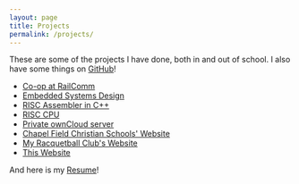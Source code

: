 ```yaml
---
layout: page
title: Projects
permalink: /projects/
---
```


These are some of the projects I have done, both in and out of school.
I also have some things on <a href="https://github.com/connorjan" target="_blank">GitHub</a>!

- [Co-op at RailComm](/blog/2015/09/26/railcomm)
- [Embedded Systems Design](/projects/embedded_systems)
- <a href="https://github.com/connorjan/RISC-Assembler#risc-assembler" target="_blank">RISC Assembler in C++</a>
- [RISC CPU](/projects/risc_cpu)
- [Private ownCloud server](/blog/2014/09/04/linux-experience/)
- <a href="http://www.chapelfield.org" target="_blank">Chapel Field Christian Schools' Website</a>
- <a href="http://www.rit.edu/sg/rball/index.php" target="_blank">My Racquetball Club's Website</a>
- <a href="https://github.com/connorjan/connorjan.github.io" target="_blank">This Website</a>

And here is my [Resume](/resume/)!
